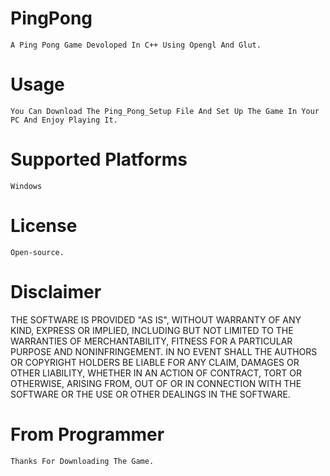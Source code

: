 # PingPong

    A Ping Pong Game Devoloped In C++ Using Opengl And Glut.

# Usage

    You Can Download The Ping_Pong_Setup File And Set Up The Game In Your PC And Enjoy Playing It.

# Supported Platforms

    Windows

# License

    Open-source.

# Disclaimer

THE SOFTWARE IS PROVIDED "AS IS", WITHOUT WARRANTY OF ANY KIND, EXPRESS OR IMPLIED, INCLUDING BUT NOT LIMITED TO THE WARRANTIES OF MERCHANTABILITY, FITNESS FOR A PARTICULAR PURPOSE AND NONINFRINGEMENT. IN NO EVENT SHALL THE AUTHORS OR COPYRIGHT HOLDERS BE LIABLE FOR ANY CLAIM, DAMAGES OR OTHER LIABILITY, WHETHER IN AN ACTION OF CONTRACT, TORT OR OTHERWISE, ARISING FROM, OUT OF OR IN CONNECTION WITH THE SOFTWARE OR THE USE OR OTHER DEALINGS IN THE SOFTWARE.

# From Programmer

    Thanks For Downloading The Game.
